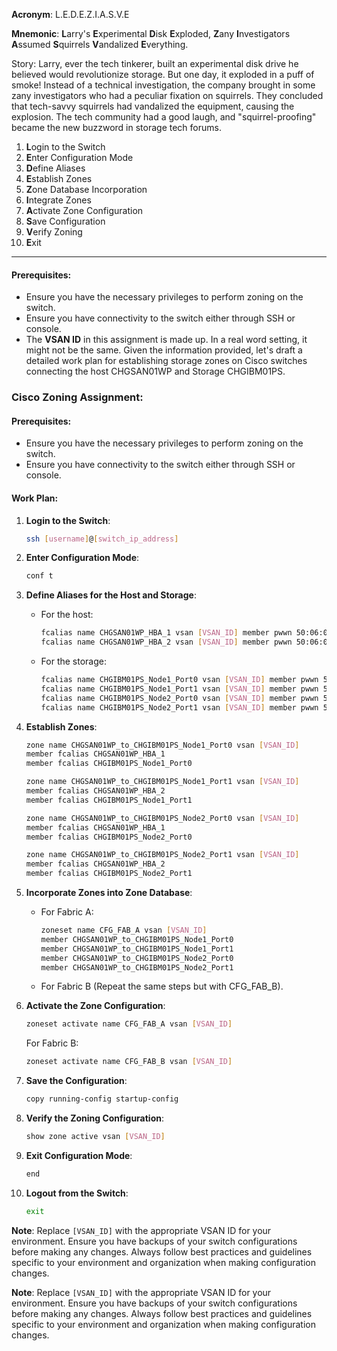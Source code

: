 **Acronym**: L.E.D.E.Z.I.A.S.V.E

**Mnemonic**: **L**arry's **E**xperimental **D**isk **E**xploded, **Z**any **I**nvestigators **A**ssumed **S**quirrels **V**andalized **E**verything.

Story: Larry, ever the tech tinkerer, built an experimental disk drive he believed would revolutionize storage. But one day, it exploded in a puff of smoke! Instead of a technical investigation, the company brought in some zany investigators who had a peculiar fixation on squirrels. They concluded that tech-savvy squirrels had vandalized the equipment, causing the explosion. The tech community had a good laugh, and "squirrel-proofing" became the new buzzword in storage tech forums.

1. **L**ogin to the Switch
2. **E**nter Configuration Mode
3. **D**efine Aliases
4. **E**stablish Zones
5. **Z**one Database Incorporation
6. **I**ntegrate Zones
7. **A**ctivate Zone Configuration
8. **S**ave Configuration
9. **V**erify Zoning
10. **E**xit
---

#### Prerequisites:
- Ensure you have the necessary privileges to perform zoning on the switch.
- Ensure you have connectivity to the switch either through SSH or console.
- The **VSAN ID** in this assignment is made up. In a real word setting, it might not be the same.
Given the information provided, let's draft a detailed work plan for establishing storage zones on Cisco switches connecting the host CHGSAN01WP and Storage CHGIBM01PS.

### Cisco Zoning Assignment:

#### Prerequisites:
- Ensure you have the necessary privileges to perform zoning on the switch.
- Ensure you have connectivity to the switch either through SSH or console.

#### Work Plan:

1. **Login to the Switch**:
   ```bash
   ssh [username]@[switch_ip_address]
   ```

2. **Enter Configuration Mode**:
   ```bash
   conf t
   ```

3. **Define Aliases for the Host and Storage**:
   - For the host:
     ```bash
     fcalias name CHGSAN01WP_HBA_1 vsan [VSAN_ID] member pwwn 50:06:01:60:C8:A0:05:46
     fcalias name CHGSAN01WP_HBA_2 vsan [VSAN_ID] member pwwn 50:06:01:60:C8:A0:05:46
     ```

   - For the storage:
     ```bash
     fcalias name CHGIBM01PS_Node1_Port0 vsan [VSAN_ID] member pwwn 50:06:01:6C:48:A0:02:8F
     fcalias name CHGIBM01PS_Node1_Port1 vsan [VSAN_ID] member pwwn 50:06:01:6D:48:A0:02:8F
     fcalias name CHGIBM01PS_Node2_Port0 vsan [VSAN_ID] member pwwn 50:06:01:64:48:A0:02:8F
     fcalias name CHGIBM01PS_Node2_Port1 vsan [VSAN_ID] member pwwn 50:06:01:65:48:A0:02:8F
     ```

4. **Establish Zones**:
   ```bash
   zone name CHGSAN01WP_to_CHGIBM01PS_Node1_Port0 vsan [VSAN_ID]
   member fcalias CHGSAN01WP_HBA_1
   member fcalias CHGIBM01PS_Node1_Port0

   zone name CHGSAN01WP_to_CHGIBM01PS_Node1_Port1 vsan [VSAN_ID]
   member fcalias CHGSAN01WP_HBA_2
   member fcalias CHGIBM01PS_Node1_Port1

   zone name CHGSAN01WP_to_CHGIBM01PS_Node2_Port0 vsan [VSAN_ID]
   member fcalias CHGSAN01WP_HBA_1
   member fcalias CHGIBM01PS_Node2_Port0

   zone name CHGSAN01WP_to_CHGIBM01PS_Node2_Port1 vsan [VSAN_ID]
   member fcalias CHGSAN01WP_HBA_2
   member fcalias CHGIBM01PS_Node2_Port1
   ```

5. **Incorporate Zones into Zone Database**:
   - For Fabric A:
     ```bash
     zoneset name CFG_FAB_A vsan [VSAN_ID]
     member CHGSAN01WP_to_CHGIBM01PS_Node1_Port0
     member CHGSAN01WP_to_CHGIBM01PS_Node1_Port1
     member CHGSAN01WP_to_CHGIBM01PS_Node2_Port0
     member CHGSAN01WP_to_CHGIBM01PS_Node2_Port1
     ```

   - For Fabric B (Repeat the same steps but with CFG_FAB_B).

6. **Activate the Zone Configuration**:
   ```bash
   zoneset activate name CFG_FAB_A vsan [VSAN_ID]
   ```

   For Fabric B:
   ```bash
   zoneset activate name CFG_FAB_B vsan [VSAN_ID]
   ```

7. **Save the Configuration**:
   ```bash
   copy running-config startup-config
   ```

8. **Verify the Zoning Configuration**:
   ```bash
   show zone active vsan [VSAN_ID]
   ```

9. **Exit Configuration Mode**:
   ```bash
   end
   ```

10. **Logout from the Switch**:
    ```bash
    exit
    ```

**Note**: Replace `[VSAN_ID]` with the appropriate VSAN ID for your environment. Ensure you have backups of your switch configurations before making any changes. Always follow best practices and guidelines specific to your environment and organization when making configuration changes.

**Note**: Replace `[VSAN_ID]` with the appropriate VSAN ID for your environment. Ensure you have backups of your switch configurations before making any changes. Always follow best practices and guidelines specific to your environment and organization when making configuration changes.